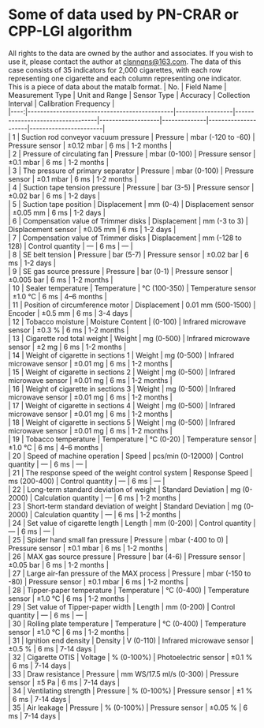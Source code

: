# Some of data used by PN-CRAR or CPP-LGI algorithm
All rights to the data are owned by the author and associates. If you wish to use it, please contact the author at clsnnqns@163.com.
The data of this case consists of 35 indicators for 2,000 cigarettes, with each row representing one cigarette and each column representing one indicator. This is a piece of data about the matalb format.
| No. | Field Name                                   | Measurement Type | Unit and Range                   | Sensor Type       | Accuracy     | Collection Interval | Calibration Frequency |  
|----:|----------------------------------------------|------------------|----------------------------------|-------------------|--------------|---------------------|-----------------------|  
| 1  | Suction rod conveyor vacuum pressure         | Pressure          | mbar (-120 to -60)              | Pressure sensor    | ±0.12 mbar   | 6 ms                | 1-2 months             |  
| 2  | Pressure of circulating fan                  | Pressure          | mbar (0-100)                    | Pressure sensor    | ±0.1 mbar    | 6 ms                | 1-2 months             |  
| 3  | The pressure of primary separator            | Pressure          | mbar (0-100)                    | Pressure sensor    | ±0.1 mbar    | 6 ms                | 1-2 months             |  
| 4  | Suction tape tension pressure                | Pressure          | bar (3-5)                       | Pressure sensor    | ±0.02 bar    | 6 ms                | 1-2 days               |  
| 5  | Suction tape position                        | Displacement      | mm (0-4)                        | Displacement sensor | ±0.05 mm     | 6 ms                | 1-2 days               |  
| 6  | Compensation value of Trimmer disks         | Displacement      | mm (-3 to 3)                    | Displacement sensor | ±0.05 mm     | 6 ms                | 1-2 days               |  
| 7  | Compensation value of Trimmer disks         | Displacement      | mm (-128 to 128)                | Control quantity    | —            | 6 ms                | —                      |  
| 8  | SE belt tension                             | Pressure          | bar (5-7)                       | Pressure sensor    | ±0.02 bar    | 6 ms                | 1-2 days               |  
| 9  | SE gas source pressure                      | Pressure          | bar (0-1)                       | Pressure sensor    | ±0.005 bar   | 6 ms                | 1-2 months             |  
| 10 | Sealer temperature                           | Temperature       | °C (100-350)                    | Temperature sensor  | ±1.0 °C      | 6 ms                | 4–6 months             |  
| 11 | Position of circumference motor             | Displacement      | 0.01 mm (500-1500)              | Encoder            | ±0.5 mm      | 6 ms                | 3-4 days               |  
| 12 | Tobacco moisture                            | Moisture Content  | (0-100)                         | Infrared microwave sensor | ±0.3 %      | 6 ms                | 1-2 months             |  
| 13 | Cigarette rod total weight                  | Weight            | mg (0-500)                      | Infrared microwave sensor | ±2 mg       | 6 ms                | 1-2 months             |  
| 14 | Weight of cigarette in sections 1           | Weight            | mg (0-500)                      | Infrared microwave sensor | ±0.01 mg   | 6 ms                | 1-2 months             |  
| 15 | Weight of cigarette in sections 2           | Weight            | mg (0-500)                      | Infrared microwave sensor | ±0.01 mg   | 6 ms                | 1-2 months             |  
| 16 | Weight of cigarette in sections 3           | Weight            | mg (0-500)                      | Infrared microwave sensor | ±0.01 mg   | 6 ms                | 1-2 months             |  
| 17 | Weight of cigarette in sections 4           | Weight            | mg (0-500)                      | Infrared microwave sensor | ±0.01 mg   | 6 ms                | 1-2 months             |  
| 18 | Weight of cigarette in sections 5           | Weight            | mg (0-500)                      | Infrared microwave sensor | ±0.01 mg   | 6 ms                | 1-2 months             |  
| 19 | Tobacco temperature                          | Temperature       | °C (0-20)                       | Temperature sensor  | ±1.0 °C      | 6 ms                | 4–6 months             |  
| 20 | Speed of machine operation                   | Speed             | pcs/min (0-12000)              | Control quantity    | —            | 6 ms                | —                      |  
| 21 | The response speed of the weight control system | Response Speed  | ms (200-400)                    | Control quantity    | —            | 6 ms                | —                      |  
| 22 | Long-term standard deviation of weight      | Standard Deviation | mg (0-2000)                     | Calculation quantity | —           | 6 ms                | 1-2 months             |  
| 23 | Short-term standard deviation of weight     | Standard Deviation | mg (0-2000)                     | Calculation quantity | —           | 6 ms                | 1-2 months             |  
| 24 | Set value of cigarette length               | Length            | mm (0-200)                      | Control quantity    | —            | 6 ms                | —                      |  
| 25 | Spider hand small fan pressure              | Pressure          | mbar (-400 to 0)               | Pressure sensor    | ±0.1 mbar    | 6 ms                | 1-2 months             |  
| 26 | MAX gas source pressure                     | Pressure          | bar (4-6)                       | Pressure sensor    | ±0.05 bar    | 6 ms                | 1-2 months             |  
| 27 | Large air-fan pressure of the MAX process  | Pressure          | mbar (-150 to -80)             | Pressure sensor    | ±0.1 mbar    | 6 ms                | 1-2 months             |  
| 28 | Tipper-paper temperature                    | Temperature       | °C (0-400)                      | Temperature sensor  | ±1.0 °C      | 6 ms                | 1-2 months             |  
| 29 | Set value of Tipper-paper width            | Length            | mm (0-200)                      | Control quantity    | —            | 6 ms                | —                      |  
| 30 | Rolling plate temperature                   | Temperature       | °C (0-400)                      | Temperature sensor  | ±1.0 °C      | 6 ms                | 1-2 months             |  
| 31 | Ignition end density                        | Density           | V (0-110)                       | Infrared microwave sensor | ±0.5 %      | 6 ms                | 7-14 days             |  
| 32 | Cigarette OTIS                              | Voltage           | % (0-100%)                      | Photoelectric sensor | ±0.1 %      | 6 ms                | 7-14 days             |  
| 33 | Draw resistance                             | Pressure          | mm WS/17.5 ml/s (0-300)        | Pressure sensor    | ±5 Pa        | 6 ms                | 7-14 days             |  
| 34 | Ventilating strength                        | Pressure          | % (0-100%)                      | Pressure sensor    | ±1 %         | 6 ms                | 7-14 days             |  
| 35 | Air leakage                                 | Pressure          | % (0-100%)                      | Pressure sensor    | ±0.05 %      | 6 ms                | 7-14 days             |  
